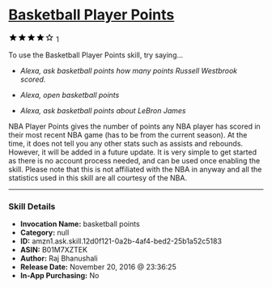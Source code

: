 # [Basketball Player Points](http://alexa.amazon.com/#skills/amzn1.ask.skill.12d0f121-0a2b-4af4-bed2-25b1a52c5183)
![4 stars](../../images/ic_star_black_18dp_1x.png)![4 stars](../../images/ic_star_black_18dp_1x.png)![4 stars](../../images/ic_star_black_18dp_1x.png)![4 stars](../../images/ic_star_black_18dp_1x.png)![4 stars](../../images/ic_star_border_black_18dp_1x.png) 1

To use the Basketball Player Points skill, try saying...

* *Alexa, ask basketball points how many points Russell Westbrook scored.*

* *Alexa, open basketball points*

* *Alexa, ask basketball points about LeBron James*

NBA Player Points gives the number of points any NBA player has scored in their most recent NBA game (has to be from the current season). At the time, it does not tell you any other stats such as assists and rebounds. However, it will be added in a future update. It is very simple to get started as there is no account process needed, and can be used once enabling the skill. Please note that this is not affiliated with the NBA in anyway and all the statistics used in this skill are all courtesy of the NBA.

***

### Skill Details

* **Invocation Name:** basketball points
* **Category:** null
* **ID:** amzn1.ask.skill.12d0f121-0a2b-4af4-bed2-25b1a52c5183
* **ASIN:** B01M7XZTEK
* **Author:** Raj Bhanushali
* **Release Date:** November 20, 2016 @ 23:36:25
* **In-App Purchasing:** No
